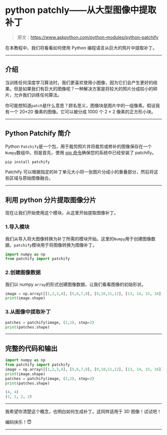 # python patchly——从大型图像中提取补丁

> 原文：<https://www.askpython.com/python-modules/python-patchify>

在本教程中，我们将看看如何使用 Python 编程语言从巨大的照片中提取补丁。

* * *

## 介绍

当训练任何深度学习算法时，我们更喜欢使用小图像，因为它们会产生更好的结果。但是如果我们有巨大的图像呢？一种解决方案是将较大的照片分成较小的碎片，允许我们训练任何算法。

你可能想知道`patch`是什么意思？顾名思义，图像块是图片中的一组像素。假设我有一个 20×20 像素的图像。它可以被分成 1000 个 2 × 2 像素的正方形小块。

* * *

## Python Patchify 简介

Python `Patchify`是一个包，用于裁剪照片并将裁剪或修补的图像保存在一个`Numpy`数组中。但是首先，使用 [pip 命令](https://www.askpython.com/python-modules/python-pip)确保您的系统中已经安装了 patchify。

```py
pip install patchify

```

Patchify 可以根据指定的补丁单元大小将一张图片分成小的重叠部分，然后将这些区域与原始图像融合。

* * *

## 利用 python 分片提取图像分片

现在让我们开始使用这个模块，从这里开始提取图像补丁。

### 1.导入模块

我们从导入将大图像转换为补丁所需的模块开始。这里的`Numpy`用于创建图像数据，`patchify`模块用于将图像转换为图像补丁。

```py
import numpy as np
from patchify import patchify

```

### 2.创建图像数据

我们以 numpy `array`的形式创建图像数据，让我们看看图像的初始形状。

```py
image = np.array([[1,2,3,4], [5,6,7,8], [9,10,11,12], [13, 14, 15, 16]])
print(image.shape)

```

### 3.从图像中提取补丁

```py
patches = patchify(image, (2,2), step=2) 
print(patches.shape)

```

* * *

## 完整的代码和输出

```py
import numpy as np
from patchify import patchify
image = np.array([[1,2,3,4], [5,6,7,8], [9,10,11,12], [13, 14, 15, 16]])
print(image.shape)
patches = patchify(image, (2,2), step=2) 
print(patches.shape)

```

```py
(4, 4)
(2, 2, 2, 2)

```

* * *

我希望你清楚这个概念，也明白如何生成补丁。这同样适用于 3D 图像！试试吧！

编码快乐！😇

* * *